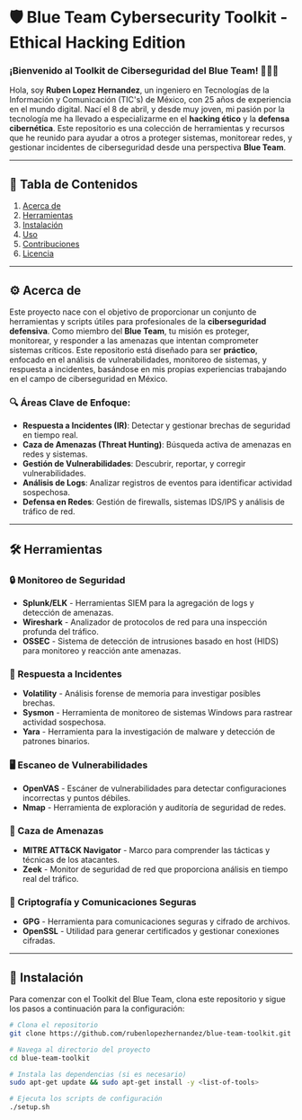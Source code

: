 # 🛡️ Blue Team Cybersecurity Toolkit - Ethical Hacking Edition

### ¡Bienvenido al Toolkit de Ciberseguridad del Blue Team! 👨‍💻🔐

Hola, soy **Ruben Lopez Hernandez**, un ingeniero en Tecnologías de la Información y Comunicación (TIC's) de México, con 25 años de experiencia en el mundo digital. Nací el 8 de abril, y desde muy joven, mi pasión por la tecnología me ha llevado a especializarme en el **hacking ético** y la **defensa cibernética**. Este repositorio es una colección de herramientas y recursos que he reunido para ayudar a otros a proteger sistemas, monitorear redes, y gestionar incidentes de ciberseguridad desde una perspectiva **Blue Team**.

---

## 📖 Tabla de Contenidos
1. [Acerca de](#acerca-de)
2. [Herramientas](#herramientas)
3. [Instalación](#instalación)
4. [Uso](#uso)
5. [Contribuciones](#contribuciones)
6. [Licencia](#licencia)

---

## ⚙️ Acerca de

Este proyecto nace con el objetivo de proporcionar un conjunto de herramientas y scripts útiles para profesionales de la **ciberseguridad defensiva**. Como miembro del **Blue Team**, tu misión es proteger, monitorear, y responder a las amenazas que intentan comprometer sistemas críticos. Este repositorio está diseñado para ser **práctico**, enfocado en el análisis de vulnerabilidades, monitoreo de sistemas, y respuesta a incidentes, basándose en mis propias experiencias trabajando en el campo de ciberseguridad en México.

### 🔍 Áreas Clave de Enfoque:
- **Respuesta a Incidentes (IR)**: Detectar y gestionar brechas de seguridad en tiempo real.
- **Caza de Amenazas (Threat Hunting)**: Búsqueda activa de amenazas en redes y sistemas.
- **Gestión de Vulnerabilidades**: Descubrir, reportar, y corregir vulnerabilidades.
- **Análisis de Logs**: Analizar registros de eventos para identificar actividad sospechosa.
- **Defensa en Redes**: Gestión de firewalls, sistemas IDS/IPS y análisis de tráfico de red.

---

## 🛠 Herramientas

### 🔒 Monitoreo de Seguridad
- **Splunk/ELK** - Herramientas SIEM para la agregación de logs y detección de amenazas.
- **Wireshark** - Analizador de protocolos de red para una inspección profunda del tráfico.
- **OSSEC** - Sistema de detección de intrusiones basado en host (HIDS) para monitoreo y reacción ante amenazas.

### 🔧 Respuesta a Incidentes
- **Volatility** - Análisis forense de memoria para investigar posibles brechas.
- **Sysmon** - Herramienta de monitoreo de sistemas Windows para rastrear actividad sospechosa.
- **Yara** - Herramienta para la investigación de malware y detección de patrones binarios.

### 🖥 Escaneo de Vulnerabilidades
- **OpenVAS** - Escáner de vulnerabilidades para detectar configuraciones incorrectas y puntos débiles.
- **Nmap** - Herramienta de exploración y auditoría de seguridad de redes.

### 📡 Caza de Amenazas
- **MITRE ATT&CK Navigator** - Marco para comprender las tácticas y técnicas de los atacantes.
- **Zeek** - Monitor de seguridad de red que proporciona análisis en tiempo real del tráfico.

### 🔐 Criptografía y Comunicaciones Seguras
- **GPG** - Herramienta para comunicaciones seguras y cifrado de archivos.
- **OpenSSL** - Utilidad para generar certificados y gestionar conexiones cifradas.

---

## 🚀 Instalación

Para comenzar con el Toolkit del Blue Team, clona este repositorio y sigue los pasos a continuación para la configuración:

```bash
# Clona el repositorio
git clone https://github.com/rubenlopezhernandez/blue-team-toolkit.git

# Navega al directorio del proyecto
cd blue-team-toolkit

# Instala las dependencias (si es necesario)
sudo apt-get update && sudo apt-get install -y <list-of-tools>

# Ejecuta los scripts de configuración
./setup.sh
  
